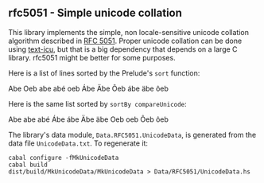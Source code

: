 rfc5051 - Simple unicode collation
----------------------------------

This library implements the simple, non locale-sensitive unicode collation
algorithm described in [RFC 5051](http://www.rfc-editor.org/rfc/rfc5051.txt).
Proper unicode collation can be done using
[text-icu](http://hackage.org/package/text-icu), but that is a big
dependency that depends on a large C library.  rfc5051 might be better
for some purposes.

Here is a list of lines sorted by the Prelude's `sort` function:

Abe
Oeb
abe
abé
oeb
Ábe
Äbe
Ôeb
ábe
äbe
ôeb

Here is the same list sorted by `sortBy compareUnicode`:

Abe
abe
abé
Ábe
ábe
Äbe
äbe
Oeb
oeb
Ôeb
ôeb

The library's data module, `Data.RFC5051.UnicodeData`, is generated
from the data file `UnicodeData.txt`.  To regenerate it:

    cabal configure -fMkUnicodeData
    cabal build
    dist/build/MkUnicodeData/MkUnicodeData > Data/RFC5051/UnicodeData.hs

